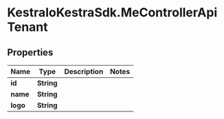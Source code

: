 # KestraIoKestraSdk.MeControllerApiTenant

## Properties

Name | Type | Description | Notes
------------ | ------------- | ------------- | -------------
**id** | **String** |  | 
**name** | **String** |  | 
**logo** | **String** |  | 



